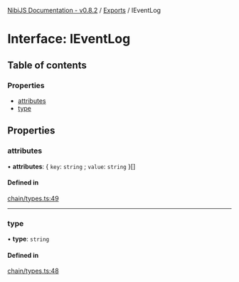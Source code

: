 [NibiJS Documentation - v0.8.2](../intro.md) / [Exports](../modules.md) / IEventLog

# Interface: IEventLog

## Table of contents

### Properties

- [attributes](IEventLog.md#attributes)
- [type](IEventLog.md#type)

## Properties

### attributes

• **attributes**: { `key`: `string` ; `value`: `string`  }[]

#### Defined in

[chain/types.ts:49](https://github.com/NibiruChain/ts-sdk/blob/338fbe5/packages/nibijs/src/chain/types.ts#L49)

___

### type

• **type**: `string`

#### Defined in

[chain/types.ts:48](https://github.com/NibiruChain/ts-sdk/blob/338fbe5/packages/nibijs/src/chain/types.ts#L48)

